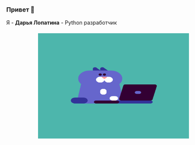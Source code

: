 ### Привет 🤚
Я - <b>Дарья Лопатина</b> - Python разработчик

<div style="margin: 20px"><img align="right" alt="GIF" src="https://github.com/pythonistka/pythonistka/blob/master/cat.gif" width="400" height="280"  /></div>